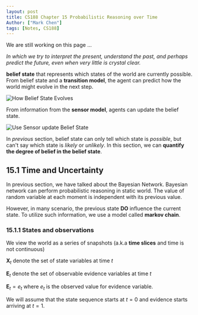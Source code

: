 ```yaml
---
layout: post
title: CS188 Chapter 15 Probabilistic Reasoning over Time
Author: ["Mark Chen"]
tags: [Notes, CS188]
---
```

<div class="error">
    <p>We are still working on this page ...</p>
</div>
<div class="info">
<em>In which we try to interpret the present, understand the past, and perhaps predict the future, even when very little is crystal clear.</em>
</div>

**belief state** that represents which states of the world are currently possible. From belief state and a **transition model**, the agent can predict how the world might evolve in the next step.

![How Belief State Evolves](http://markdown-img-1304853431.cosgz.myqcloud.com/20210731142523.jpg)

From information from the **sensor model**, agents can update the belief state.

![Use Sensor update Belief State](http://markdown-img-1304853431.cosgz.myqcloud.com/20210731142629.jpg)

In *previous* section, belief state can only tell which state is *possible*, but can't say which state is *likely* or *unlikely*. In this section, we can **quantify the degree of belief in the belief state**.

## 15.1 Time and Uncertainty

In previous section, we have talked about the Bayesian Network. Bayesian network can perform probabilistic reasoning in static world. The value of random variable at each moment is independent with its previous value.

However, in many scenario, the previous state **DO** influence the current state. To utilize such information, we use a model called **markov chain**.

### 15.1.1 States and observations

We view the world as a series of snapshots (a.k.a **time slices** and time is not continuous)

$\mathbf{X}_t$ denote the set of state variables at time $t$

$\mathbf{E}_t$ denote the set of observable evidence variables at time $t$

$\mathbf{E}_t = e_t$ where $e_t$ is the observed value for evidence variable.

We will assume that the state sequence starts at $t=0$ and evidence starts arriving at $t=1$.